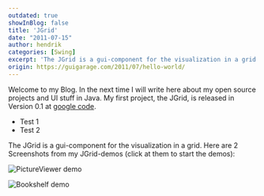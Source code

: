 ```yaml
---
outdated: true
showInBlog: false
title: 'JGrid'
date: "2011-07-15"
author: hendrik
categories: [Swing]
excerpt: 'The JGrid is a gui-component for the visualization in a grid in Java Swing'
origin: https://guigarage.com/2011/07/hello-world/
---
```

Welcome to my Blog. In the next time I will write here about my open source projects and UI stuff in Java. My first project, the JGrid, is released in Version 0.1 at [google code](https://code.google.com/p/jgrid/).

- Test 1
- Test 2

The JGrid is a gui-component for the visualization in a grid. Here are 2 Screenshots from my JGrid-demos (click at them to start the demos):

![PictureViewer demo](/posts/guigarage-legacy/picprev.png)

![Bookshelf demo](/posts/guigarage-legacy/bookprev.png)
